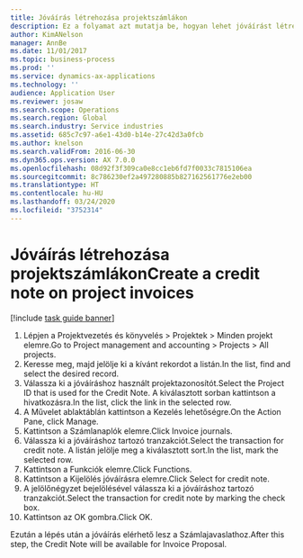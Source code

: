 ```yaml
---
title: Jóváírás létrehozása projektszámlákon
description: Ez a folyamat azt mutatja be, hogyan lehet jóváírást létrehozni a már feladott projektszámlákon.
author: KimANelson
manager: AnnBe
ms.date: 11/01/2017
ms.topic: business-process
ms.prod: ''
ms.service: dynamics-ax-applications
ms.technology: ''
audience: Application User
ms.reviewer: josaw
ms.search.scope: Operations
ms.search.region: Global
ms.search.industry: Service industries
ms.assetid: 685c7c97-a6e1-43d0-b14e-27c42d3a0fcb
ms.author: knelson
ms.search.validFrom: 2016-06-30
ms.dyn365.ops.version: AX 7.0.0
ms.openlocfilehash: 08d92f3f309ca0e8cc1eb6fd7f0033c7815106ea
ms.sourcegitcommit: 8c786230ef2a497280885b827162561776e2eb00
ms.translationtype: HT
ms.contentlocale: hu-HU
ms.lasthandoff: 03/24/2020
ms.locfileid: "3752314"
---
```

# <a name="create-a-credit-note-on-project-invoices"></a><span data-ttu-id="c4a31-103">Jóváírás létrehozása projektszámlákon</span><span class="sxs-lookup"><span data-stu-id="c4a31-103">Create a credit note on project invoices</span></span>

[!include [task guide banner](../../includes/task-guide-banner.md)]

1. <span data-ttu-id="c4a31-104">Lépjen a Projektvezetés és könyvelés > Projektek > Minden projekt elemre.</span><span class="sxs-lookup"><span data-stu-id="c4a31-104">Go to Project management and accounting > Projects > All projects.</span></span> 
2. <span data-ttu-id="c4a31-105">Keresse meg, majd jelölje ki a kívánt rekordot a listán.</span><span class="sxs-lookup"><span data-stu-id="c4a31-105">In the list, find and select the desired record.</span></span> 
3. <span data-ttu-id="c4a31-106">Válassza ki a jóváíráshoz használt projektazonosítót.</span><span class="sxs-lookup"><span data-stu-id="c4a31-106">Select the Project ID that is used for the Credit Note.</span></span> <span data-ttu-id="c4a31-107">A kiválasztott sorban kattintson a hivatkozásra.</span><span class="sxs-lookup"><span data-stu-id="c4a31-107">In the list, click the link in the selected row.</span></span> 
4. <span data-ttu-id="c4a31-108">A Művelet ablaktáblán kattintson a Kezelés lehetőségre.</span><span class="sxs-lookup"><span data-stu-id="c4a31-108">On the Action Pane, click Manage.</span></span> 
5. <span data-ttu-id="c4a31-109">Kattintson a Számlanaplók elemre.</span><span class="sxs-lookup"><span data-stu-id="c4a31-109">Click Invoice journals.</span></span> 
6. <span data-ttu-id="c4a31-110">Válassza ki a jóváíráshoz tartozó tranzakciót.</span><span class="sxs-lookup"><span data-stu-id="c4a31-110">Select the transaction for credit note.</span></span> <span data-ttu-id="c4a31-111">A listán jelölje meg a kiválasztott sort.</span><span class="sxs-lookup"><span data-stu-id="c4a31-111">In the list, mark the selected row.</span></span> 
7. <span data-ttu-id="c4a31-112">Kattintson a Funkciók elemre.</span><span class="sxs-lookup"><span data-stu-id="c4a31-112">Click Functions.</span></span> 
8. <span data-ttu-id="c4a31-113">Kattintson a Kijelölés jóváírásra elemre.</span><span class="sxs-lookup"><span data-stu-id="c4a31-113">Click Select for credit note.</span></span> 
9. <span data-ttu-id="c4a31-114">A jelölőnégyzet bejelölésével válassza ki a jóváíráshoz tartozó tranzakciót.</span><span class="sxs-lookup"><span data-stu-id="c4a31-114">Select the transaction for credit note by marking the check box.</span></span>
10. <span data-ttu-id="c4a31-115">Kattintson az OK gombra.</span><span class="sxs-lookup"><span data-stu-id="c4a31-115">Click OK.</span></span> 

<span data-ttu-id="c4a31-116">Ezután a lépés után a jóváírás elérhető lesz a Számlajavaslathoz.</span><span class="sxs-lookup"><span data-stu-id="c4a31-116">After this step, the Credit Note will be available for Invoice Proposal.</span></span>
